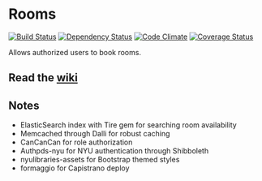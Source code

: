 # Rooms

[![Build Status](https://travis-ci.org/NYULibraries/rooms.png?branch=master)](https://travis-ci.org/NYULibraries/rooms)
[![Dependency Status](https://gemnasium.com/NYULibraries/rooms.png)](https://gemnasium.com/NYULibraries/rooms)
[![Code Climate](https://codeclimate.com/github/NYULibraries/rooms.png)](https://codeclimate.com/github/NYULibraries/rooms)
[![Coverage Status](https://coveralls.io/repos/NYULibraries/rooms/badge.png?branch=master)](https://coveralls.io/r/NYULibraries/rooms)

Allows authorized users to book rooms.

## Read the [wiki](https://github.com/NYULibraries/rooms/wiki)

## Notes

- ElasticSearch index with Tire gem for searching room availability
- Memcached through Dalli for robust caching
- CanCanCan for role authorization
- Authpds-nyu for NYU authentication through Shibboleth
- nyulibraries-assets for Bootstrap themed styles
- formaggio for Capistrano deploy
